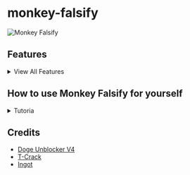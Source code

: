 # monkey-falsify
![Monkey Falsify](https://github.com/supermonkeycat/monkey-falsify/blob/main/monkeyfalsify.png)

## Features
<details>
<summary>View All Features</summary>
  
- History Hiding
  
- GoGuardian Imitation

- Source Code viewing prevention

- Initial Security

- and more!
</details>





## How to use Monkey Falsify for yourself
<details>
<summary>Tutoria</summary>
1. Using Monkey Falsify is easy. First, you want to have a proxy link or your own proxy link. Check out Doge Unblocker, or whatever proxy, and deploy it via any deployment service (railway is easy & free!)
2. I recommend you use your own proxy link, as it's fresh and likely to not be blocked on an iframe.
3. Next, you're going to want to change [[ADD LATER]]
4. Now, launch your site. You can use free services like InfinityFree, or paid services. You can also fork this repository if you wish for the proxy you use to be public
5. You'll then head over to your page. You might be shocked by a GoGuardian 'blocked' page, but this is fake.
6. Simply type anywhere on screen "letmein", and the site changes to the real page
7. Happy Unblocking!
(please star this repo)
</details>

## Credits
* [Doge Unblocker V4](https://github.com/DogeNetwork/v4)
* [T-Crack](https://github.com/Vortron-rd/T-Crack)
* [Ingot](https://github.com/FogNetwork/Ingot)
